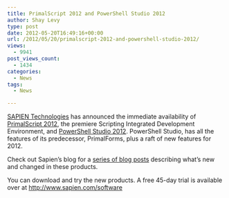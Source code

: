 ```yaml
---
title: PrimalScript 2012 and PowerShell Studio 2012
author: Shay Levy
type: post
date: 2012-05-20T16:49:16+00:00
url: /2012/05/20/primalscript-2012-and-powershell-studio-2012/
views:
  - 9941
post_views_count:
  - 1434
categories:
  - News
tags:
  - News

---
```

[SAPIEN Technologies][1] has announced the immediate availability of [PrimalScript 2012][2], the premiere Scripting Integrated Development Environment, and [PowerShell Studio 2012][3]. PowerShell Studio, has all the features of its predecessor, PrimalForms, plus a raft of new features for 2012.

Check out Sapien&#8217;s blog for a [series of blog posts][4] describing what’s new and changed in these products.

You can download and try the new products. A free 45-day trial is available over at <http://www.sapien.com/software>

[1]: http://www.sapien.com/
[2]: http://www.sapien.com/software/primalscript
[3]: http://www.sapien.com/software/powershell_studio
[4]: http://www.sapien.com/blog/tag/whats-new-whats-changed/